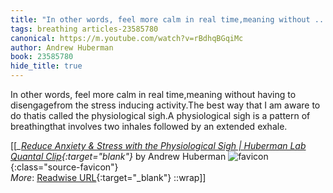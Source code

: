 ```yaml
---
title: "In other words, feel more calm in real time,meaning without ..."
tags: breathing articles-23585780
canonical: https://m.youtube.com/watch?v=rBdhqBGqiMc
author: Andrew Huberman
book: 23585780
hide_title: true
---
```


In other words, feel more calm in real time,meaning without having to disengagefrom the stress inducing activity.The best way that I am aware to do thatis called the physiological sigh.A physiological sigh is a pattern of breathingthat involves two inhales followed by an extended exhale.


[[<cite>_[Reduce Anxiety & Stress with the Physiological Sigh | Huberman Lab Quantal Clip](https://m.youtube.com/watch?v=rBdhqBGqiMc){:target="_blank"}_</cite> by Andrew Huberman ![favicon](https://s2.googleusercontent.com/s2/favicons?domain=m.youtube.com){:class="source-favicon"}<br>
_More_: [Readwise URL](https://readwise.io/open/461904093){:target="_blank"}
::wrap]]